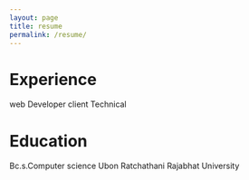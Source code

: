 ```yaml
---
layout: page
title: resume
permalink: /resume/
---
```


# Experience
web Developer client Technical
# Education
Bc.s.Computer science Ubon Ratchathani Rajabhat University
